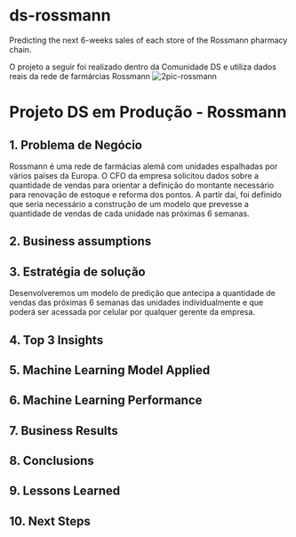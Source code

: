 # ds-rossmann
Predicting the next 6-weeks sales of each store of the Rossmann pharmacy chain. 

O projeto a seguir foi realizado dentro da Comunidade DS e utiliza dados reais da rede de farmárcias Rossmann
![2pic-rossmann](https://user-images.githubusercontent.com/67297678/180040065-33dfff0c-843b-4020-a1e5-a34f33ebc0eb.jpg)


# Projeto DS em Produção - Rossmann

## 1. Problema de Negócio
 Rossmann é uma rede de farmácias alemã com unidades espalhadas por vários países da Europa. O CFO da empresa solicitou dados sobre a quantidade de vendas para orientar a definição do montante necessário para renovação de estoque e reforma dos pontos. A partir daí, foi definido que seria necessário a construção de um modelo que prevesse a quantidade de vendas de cada unidade nas próximas 6 semanas.
 
 ## 2. Business assumptions
 
 
 ## 3. Estratégia de solução
  Desenvolveremos um modelo de predição que antecipa a quantidade de vendas das próximas 6 semanas das unidades individualmente e que poderá ser acessada por celular por qualquer gerente da empresa.
 
 ## 4. Top 3 Insights
 ## 5. Machine Learning Model Applied
 ## 6. Machine Learning Performance
 ## 7. Business Results
 ## 8. Conclusions 
 ## 9. Lessons Learned
 ## 10. Next Steps
